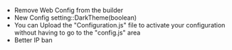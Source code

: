 - Remove Web Config from the builder
- New Config setting::DarkTheme(boolean)
- You can Upload the "Configuration.js" file to activate your configuration without having to go to the "config.js" area
- Better IP ban
